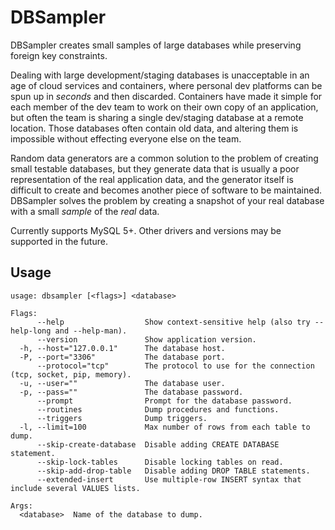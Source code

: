 DBSampler
=========
DBSampler creates small samples of large databases while preserving foreign key constraints.

Dealing with large development/staging databases is unacceptable in an age of cloud services and containers, where personal dev platforms can be spun up in _seconds_ and then discarded. Containers have made it simple for each member of the dev team to work on their own copy of an application, but often the team is sharing a single dev/staging database at a remote location. Those databases often contain old data, and altering them is impossible without effecting everyone else on the team.

Random data generators are a common solution to the problem of creating small testable databases, but they generate data that is usually a poor representation of the real application data, and the generator itself is difficult to create and becomes another piece of software to be maintained. DBSampler solves the problem by creating a snapshot of your real database with a small _sample_ of the _real_ data.

Currently supports MySQL 5+. Other drivers and versions may be supported in the future.

## Usage
```
usage: dbsampler [<flags>] <database>

Flags:
      --help                  Show context-sensitive help (also try --help-long and --help-man).
      --version               Show application version.
  -h, --host="127.0.0.1"      The database host.
  -P, --port="3306"           The database port.
      --protocol="tcp"        The protocol to use for the connection (tcp, socket, pip, memory).
  -u, --user=""               The database user.
  -p, --pass=""               The database password.
      --prompt                Prompt for the database password.
      --routines              Dump procedures and functions.
      --triggers              Dump triggers.
  -l, --limit=100             Max number of rows from each table to dump.
      --skip-create-database  Disable adding CREATE DATABASE statement.
      --skip-lock-tables      Disable locking tables on read.
      --skip-add-drop-table   Disable adding DROP TABLE statements.
      --extended-insert       Use multiple-row INSERT syntax that include several VALUES lists.

Args:
  <database>  Name of the database to dump.

```